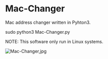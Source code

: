 # Mac-Changer
Mac address changer written in Pyhton3.

sudo python3 Mac-Changer.py

NOTE: This software only run in Linux systems.

![Mac-Changer,jpg](https://user-images.githubusercontent.com/94006629/154862198-11d221be-8d25-4bcd-ab73-a50fc739c38d.PNG)
